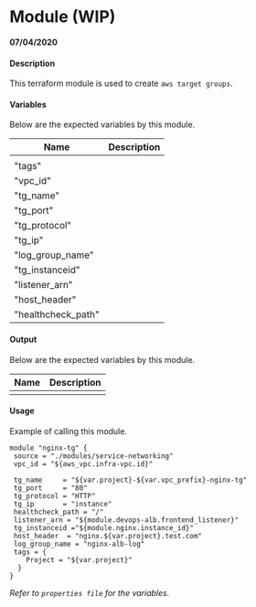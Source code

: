 # Module (WIP)

**07/04/2020**

#### Description

This terraform module is used to create `aws target groups`.

#### Variables

Below are the expected variables by this module.

| Name            | Description                                            |
| --------------- | ------------------------------------------------------ |
|                 |                                                        |
| "tags"
| "vpc_id"
| "tg_name"
| "tg_port"
| "tg_protocol"
| "tg_ip"
| "log_group_name"
| "tg_instanceid"
| "listener_arn" 
| "host_header"
| "healthcheck_path"

#### Output

Below are the expected variables by this module.

| Name                 | Description                  |
| -------------------- | ---------------------------- |
|                      |                              |



#### Usage

Example of calling this module.

```
module "nginx-tg" {
 source = "./modules/service-networking"
 vpc_id = "${aws_vpc.infra-vpc.id}"

 tg_name     = "${var.project}-${var.vpc_prefix}-nginx-tg"
 tg_port     = "80"
 tg_protocol = "HTTP"
 tg_ip       = "instance"
 healthcheck_path = "/"
 listener_arn = "${module.devops-alb.frontend_listener}"
 tg_instanceid ="${module.nginx.instance_id}" 
 host_header  = "nginx.${var.project}.test.com"
 log_group_name = "nginx-alb-log"
 tags = {
    Project = "${var.project}"
  }
}

```

_Refer to `properties file` for the variables._
